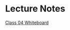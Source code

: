 # Lecture Notes

[Class 04 Whiteboard](https://projects.invisionapp.com/freehand/document/gfY5GE5ak)
